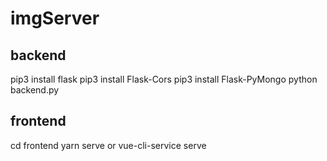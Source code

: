 # imgServer
## backend
pip3 install flask
pip3 install Flask-Cors
pip3 install Flask-PyMongo
python backend.py
## frontend
cd frontend
yarn serve or vue-cli-service serve
